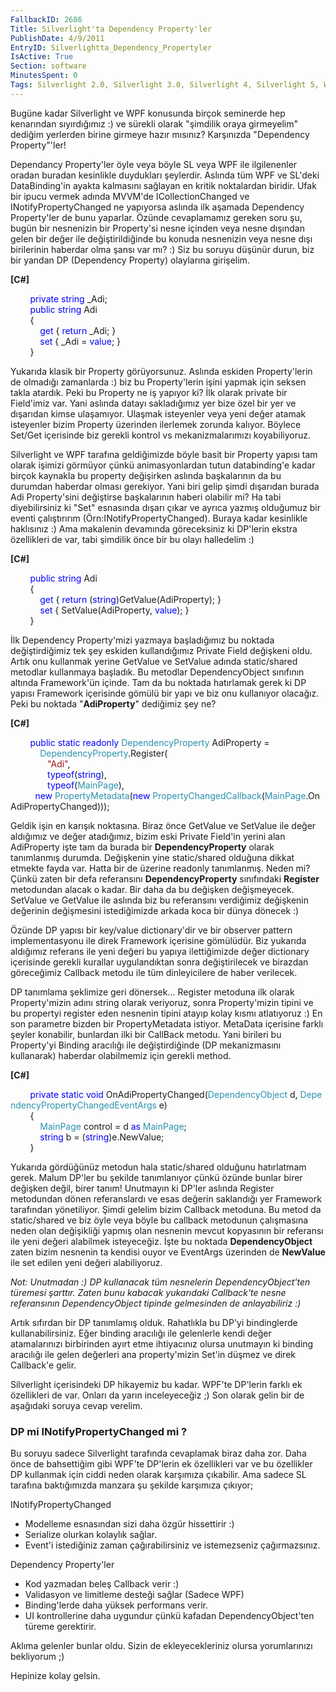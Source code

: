 ```yaml
---
FallbackID: 2686
Title: Silverlight'ta Dependency Property'ler
PublishDate: 4/9/2011
EntryID: Silverlightta_Dependency_Propertyler
IsActive: True
Section: software
MinutesSpent: 0
Tags: Silverlight 2.0, Silverlight 3.0, Silverlight 4, Silverlight 5, WPF
---
```

Bugüne kadar Silverlight ve WPF konusunda birçok seminerde hep
kenarından sıyırdığımız :) ve sürekli olarak "şimdilik oraya girmeyelim"
dediğim yerlerden birine girmeye hazır mısınız? Karşınızda "Dependency
Property"'ler!

Dependancy Property'ler öyle veya böyle SL veya WPF ile ilgilenenler
oradan buradan kesinlikle duydukları şeylerdir. Aslında tüm WPF ve
SL'deki DataBinding'in ayakta kalmasını sağlayan en kritik noktalardan
biridir. Ufak bir ipucu vermek adında MVVM'de ICollectionChanged ve
INotifyPropertyChanged ne yapıyorsa aslında ilk aşamada Dependency
Property'ler de bunu yaparlar. Özünde cevaplamamız gereken soru şu,
bugün bir nesnenizin bir Property'si nesne içinden veya nesne dışından
gelen bir değer ile değiştirildiğinde bu konuda nesnenizin veya nesne
dışı birilerinin haberdar olma şansı var mı? :) Siz bu soruyu düşünür
durun, biz bir yandan DP (Dependency Property) olaylarına girişelim.

**[C\#]**

        <span style="color:blue;">private</span> <span
style="color:blue;">string</span> \_Adi;\
         <span style="color:blue;">public</span> <span
style="color:blue;">string</span> Adi\
         {\
            <span style="color:blue;">get</span> { <span
style="color:blue;">return</span> \_Adi; }\
             <span style="color:blue;">set</span> { \_Adi = <span
style="color:blue;">value</span>; }\
         }

Yukarıda klasik bir Property görüyorsunuz. Aslında eskiden
Property'lerin de olmadığı zamanlarda :) biz bu Property'lerin işini
yapmak için seksen takla atardık. Peki bu Property ne iş yapıyor ki? İlk
olarak private bir Field'imiz var. Yani aslında datayı sakladığımız yer
bize özel bir yer ve dışarıdan kimse ulaşamıyor. Ulaşmak isteyenler veya
yeni değer atamak isteyenler bizim Property üzerinden ilerlemek zorunda
kalıyor. Böylece Set/Get içerisinde biz gerekli kontrol vs
mekanizmalarımızı koyabiliyoruz.

Silverlight ve WPF tarafına geldiğimizde böyle basit bir Property yapısı
tam olarak işimizi görmüyor çünkü animasyonlardan tutun databinding'e
kadar birçok kaynakla bu property değişirken aslında başkalarının da bu
durumdan haberdar olması gerekiyor. Yani biri gelip şimdi dışarıdan
burada Adi Property'sini değiştirse başkalarının haberi olabilir mi? Ha
tabi diyebilirsiniz ki "Set" esnasında dışarı çıkar ve ayrıca yazmış
olduğumuz bir eventi çalıştırırım (Örn:INotifyPropertyChanged). Buraya
kadar kesinlikle haklısınız :) Ama makalenin devamında göreceksiniz ki
DP'lerin ekstra özellikleri de var, tabi şimdilik önce bir bu olayı
halledelim :)

**[C\#]**

        <span style="color:blue;">public</span> <span
style="color:blue;">string</span> Adi\
         {\
            <span style="color:blue;">get</span> { <span
style="color:blue;">return</span> (<span
style="color:blue;">string</span>)GetValue(AdiProperty); }\
             <span
style="color:blue;">set</span> { SetValue(AdiProperty, <span
style="color:blue;">value</span>); }\
         }

İlk Dependency Property'mizi yazmaya başladığımız bu noktada
değiştirdiğimiz tek şey eskiden kullandığımız Private Field değişkeni
oldu. Artık onu kullanmak yerine GetValue ve SetValue adında
static/shared metodlar kullanmaya başladık. Bu metodlar DependencyObject
sınıfının altında Framework'ün içinde. Tam da bu noktada hatırlamak
gerek ki DP yapısı Framework içerisinde gömülü bir yapı ve biz onu
kullanıyor olacağız. Peki bu noktada "**AdiProperty**" dediğimiz şey ne?

**[C\#]**

        <span style="color:blue;">public</span> <span
style="color:blue;">static</span> <span
style="color:blue;">readonly</span> <span
style="color:#2b91af;">DependencyProperty</span> AdiProperty =\
             <span
style="color:#2b91af;">DependencyProperty</span>.Register(\
                <span style="color:#a31515;">"Adi"</span>,\
               <span style="color:blue;">typeof</span>(<span
style="color:blue;">string</span>),\
                <span style="color:blue;">typeof</span>(<span
style="color:#2b91af;">MainPage</span>),\
           <span style="color:blue;">new</span> <span
style="color:#2b91af;">PropertyMetadata</span>(<span
style="color:blue;">new</span> <span
style="color:#2b91af;">PropertyChangedCallback</span>(<span
style="color:#2b91af;">MainPage</span>.OnAdiPropertyChanged)));

Geldik işin en karışık noktasına. Biraz önce GetValue ve SetValue ile
değer aldığımız ve değer atadığımız, bizim eski Private Field'in yerini
alan AdiProperty işte tam da burada bir **DependencyProperty** olarak
tanımlanmış durumda. Değişkenin yine static/shared olduğuna dikkat
etmekte fayda var. Hatta bir de üzerine readonly tanımlanmış. Neden mi?
Çünkü zaten bir defa referansını **DependencyProperty** sınıfındaki
**Register** metodundan alacak o kadar. Bir daha da bu değişken
değişmeyecek. SetValue ve GetValue ile aslında biz bu referansını
verdiğimiz değişkenin değerinin değişmesini istediğimizde arkada koca
bir dünya dönecek :)

Özünde DP yapısı bir key/value dictionary'dir ve bir observer pattern
implementasyonu ile direk Framework içerisine gömülüdür. Biz yukarıda
aldığımız referans ile yeni değeri bu yapıya ilettiğimizde değer
dictionary içerisinde gerekli kurallar uygulandıktan sonra
değiştirilecek ve birazdan göreceğimiz Callback metodu ile tüm
dinleyicilere de haber verilecek.

DP tanımlama şeklimize geri dönersek... Register metoduna ilk olarak
Property'mizin adını string olarak veriyoruz, sonra Property'mizin
tipini ve bu propertyi register eden nesnenin tipini atayıp kolay kısmı
atlatıyoruz :) En son parametre bizden bir PropertyMetadata istiyor.
MetaData içerisine farklı şeyler konabilir, bunlardan ilki bir CallBack
metodu. Yani birileri bu Property'yi Binding aracılığı ile
değiştirdiğinde (DP mekanizmasını kullanarak) haberdar olabilmemiz için
gerekli method.

**[C\#]**

        <span style="color:blue;">private</span> <span
style="color:blue;">static</span> <span
style="color:blue;">void</span> OnAdiPropertyChanged(<span
style="color:#2b91af;">DependencyObject</span> d, <span
style="color:#2b91af;">DependencyPropertyChangedEventArgs</span> e)\
         {\
            <span
style="color:#2b91af;">MainPage</span> control = d <span
style="color:blue;">as</span> <span
style="color:#2b91af;">MainPage</span>;\
             <span style="color:blue;">string</span> b = (<span
style="color:blue;">string</span>)e.NewValue;\
         }

Yukarıda gördüğünüz metodun hala static/shared olduğunu hatırlatmam
gerek. Malum DP'ler bu şekilde tanımlanıyor çünkü özünde bunlar birer
değişken değil, birer tanım! Unutmayın ki DP'ler aslında Register
metodundan dönen referanslardı ve esas değerin saklandığı yer Framework
tarafından yönetiliyor. Şimdi gelelim bizim Callback metoduna. Bu metod
da static/shared ve biz öyle veya böyle bu callback metodunun
çalışmasına neden olan değişikliği yapmış olan nesnenin mevcut
kopyasının bir referansı ile yeni değeri alabilmek isteyeceğiz. İşte bu
noktada **DependencyObject** zaten bizim nesnenin ta kendisi ouyor ve
EventArgs üzerinden de **NewValue** ile set edilen yeni değeri
alabiliyoruz.

*Not: Unutmadan :) DP kullanacak tüm nesnelerin DependencyObject'ten
türemesi şarttır. Zaten bunu kabacak yukarıdaki Callback'te nesne
referansının DependencyObject tipinde gelmesinden de anlayabiliriz :)*

Artık sıfırdan bir DP tanımlamış olduk. Rahatlıkla bu DP'yi bindinglerde
kullanabilirsiniz. Eğer binding aracılığı ile gelenlerle kendi değer
atamalarınızı birbirinden ayırt etme ihtiyacınız olursa unutmayın ki
binding aracılığı ile gelen değerleri ana property'mizin Set'in düşmez
ve direk Callback'e gelir.

Silverlight içerisindeki DP hikayemiz bu kadar. WPF'te DP'lerin farklı
ek özellikleri de var. Onları da yarın inceleyeceğiz ;) Son olarak gelin
bir de aşağıdaki soruya cevap verelim.

### DP mi INotifyPropertyChanged mi ?

Bu soruyu sadece Silverlight tarafında cevaplamak biraz daha zor. Daha
önce de bahsettiğim gibi WPF'te DP'lerin ek özellikleri var ve bu
özellikler DP kullanmak için ciddi neden olarak karşımıza çıkabilir. Ama
sadece SL tarafına baktığımızda manzara şu şekilde karşımıza çıkıyor;

INotifyPropertyChanged

-   Modelleme esnasından sizi daha özgür hissettirir :)
-   Serialize olurkan kolaylık sağlar.
-   Event'i istediğiniz zaman çağırabilirsiniz ve istemezseniz
    çağırmazsınız.

Dependency Property'ler

-   Kod yazmadan beleş Callback verir :)
-   Validasyon ve limitleme desteği sağlar (Sadece WPF)
-   Binding'lerde daha yüksek performans verir.
-   UI kontrollerine daha uygundur çünkü kafadan DependencyObject'ten
    türeme gerektirir.

Aklıma gelenler bunlar oldu. Sizin de ekleyecekleriniz olursa
yorumlarınızı bekliyorum ;)

Hepinize kolay gelsin.


